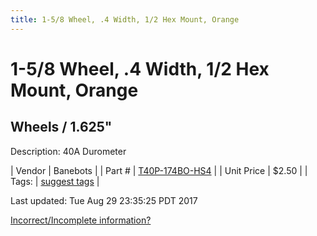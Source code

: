 ```yaml
---
title: 1-5/8 Wheel, .4 Width, 1/2 Hex Mount, Orange
---
```


# 1-5/8 Wheel, .4 Width, 1/2 Hex Mount, Orange
## Wheels / 1.625"
Description: 	40A Durometer 

| Vendor | Banebots | 
| Part # | [T40P-174BO-HS4](http://www.banebots.com/category/T40P-1625.html) | 
| Unit Price | $2.50 | 
| Tags: | [suggest tags](https://docs.google.com/forms/d/e/1FAIpQLSeWyY8v3RgOty-MyWmh9U0iivNYN_molChYyS-0U-o-kOAv_g/viewform) | 

Last updated: Tue Aug 29 23:35:25 PDT 2017

 [Incorrect/Incomplete information?](https://docs.google.com/forms/d/e/1FAIpQLSeWyY8v3RgOty-MyWmh9U0iivNYN_molChYyS-0U-o-kOAv_g/viewform)